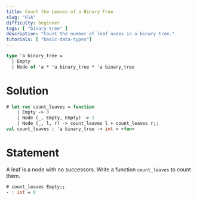 ```yaml
---
title: Count the Leaves of a Binary Tree
slug: "61A"
difficulty: beginner
tags: [ "binary-tree" ]
description: "Count the number of leaf nodes in a binary tree."
tutorials: [ "basic-data-types"]
---
```


```ocaml
type 'a binary_tree =
  | Empty
  | Node of 'a * 'a binary_tree * 'a binary_tree
```

# Solution

```ocaml
# let rec count_leaves = function
    | Empty -> 0
    | Node (_, Empty, Empty) -> 1
    | Node (_, l, r) -> count_leaves l + count_leaves r;;
val count_leaves : 'a binary_tree -> int = <fun>
```

# Statement

A leaf is a node with no successors. Write a function `count_leaves` to
count them.

```ocaml
# count_leaves Empty;;
- : int = 0
```
